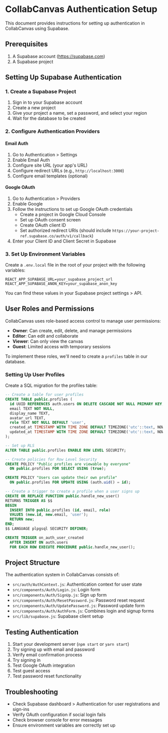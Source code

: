 # CollabCanvas Authentication Setup

This document provides instructions for setting up authentication in CollabCanvas using Supabase.

## Prerequisites

1. A Supabase account (https://supabase.com)
2. A Supabase project

## Setting Up Supabase Authentication

### 1. Create a Supabase Project

1. Sign in to your Supabase account
2. Create a new project
3. Give your project a name, set a password, and select your region
4. Wait for the database to be created

### 2. Configure Authentication Providers

#### Email Auth

1. Go to Authentication > Settings
2. Enable Email Auth
3. Configure site URL (your app's URL)
4. Configure redirect URLs (e.g., `http://localhost:3000`)
5. Configure email templates (optional)

#### Google OAuth

1. Go to Authentication > Providers
2. Enable Google
3. Follow the instructions to set up Google OAuth credentials
   - Create a project in Google Cloud Console
   - Set up OAuth consent screen
   - Create OAuth client ID 
   - Set authorized redirect URIs (should include `https://your-project-ref.supabase.co/auth/v1/callback`)
4. Enter your Client ID and Client Secret in Supabase

### 3. Set Up Environment Variables

Create a `.env.local` file in the root of your project with the following variables:

```
REACT_APP_SUPABASE_URL=your_supabase_project_url
REACT_APP_SUPABASE_ANON_KEY=your_supabase_anon_key
```

You can find these values in your Supabase project settings > API.

## User Roles and Permissions

CollabCanvas uses role-based access control to manage user permissions:

- **Owner**: Can create, edit, delete, and manage permissions
- **Editor**: Can edit and collaborate
- **Viewer**: Can only view the canvas
- **Guest**: Limited access with temporary sessions

To implement these roles, we'll need to create a `profiles` table in our database.

### Setting Up User Profiles

Create a SQL migration for the profiles table:

```sql
-- Create a table for user profiles
CREATE TABLE public.profiles (
  id UUID REFERENCES auth.users ON DELETE CASCADE NOT NULL PRIMARY KEY,
  email TEXT NOT NULL,
  display_name TEXT,
  avatar_url TEXT,
  role TEXT NOT NULL DEFAULT 'user',
  created_at TIMESTAMP WITH TIME ZONE DEFAULT TIMEZONE('utc'::text, NOW()) NOT NULL,
  updated_at TIMESTAMP WITH TIME ZONE DEFAULT TIMEZONE('utc'::text, NOW()) NOT NULL
);

-- Set up RLS
ALTER TABLE public.profiles ENABLE ROW LEVEL SECURITY;

-- Create policies for Row Level Security
CREATE POLICY "Public profiles are viewable by everyone" 
  ON public.profiles FOR SELECT USING (true);

CREATE POLICY "Users can update their own profile" 
  ON public.profiles FOR UPDATE USING (auth.uid() = id);

-- Create a trigger to create a profile when a user signs up
CREATE OR REPLACE FUNCTION public.handle_new_user() 
RETURNS TRIGGER AS $$
BEGIN
  INSERT INTO public.profiles (id, email, role)
  VALUES (new.id, new.email, 'user');
  RETURN new;
END;
$$ LANGUAGE plpgsql SECURITY DEFINER;

CREATE TRIGGER on_auth_user_created
  AFTER INSERT ON auth.users
  FOR EACH ROW EXECUTE PROCEDURE public.handle_new_user();
```

## Project Structure

The authentication system in CollabCanvas consists of:

- `src/auth/AuthContext.js`: Authentication context for user state
- `src/components/Auth/Login.js`: Login form
- `src/components/Auth/SignUp.js`: Sign up form
- `src/components/Auth/ResetPassword.js`: Password reset request
- `src/components/Auth/UpdatePassword.js`: Password update form
- `src/components/Auth/AuthForm.js`: Combines login and signup forms
- `src/lib/supabase.js`: Supabase client setup

## Testing Authentication

1. Start your development server (`npm start` or `yarn start`)
2. Try signing up with email and password
3. Verify email confirmation process
4. Try signing in
5. Test Google OAuth integration
6. Test guest access
7. Test password reset functionality

## Troubleshooting

- Check Supabase dashboard > Authentication for user registrations and sign-ins
- Verify OAuth configuration if social login fails
- Check browser console for error messages
- Ensure environment variables are correctly set up 